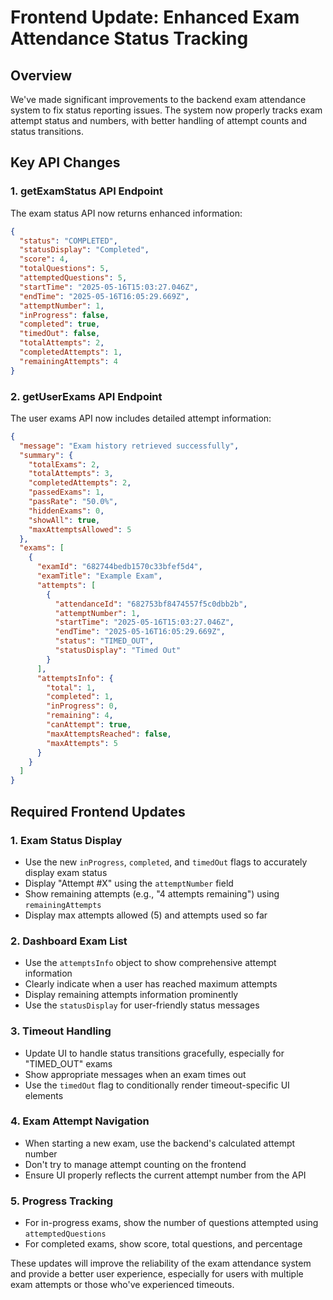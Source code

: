 # Frontend Update: Enhanced Exam Attendance Status Tracking

## Overview
We've made significant improvements to the backend exam attendance system to fix status reporting issues. The system now properly tracks exam attempt status and numbers, with better handling of attempt counts and status transitions.

## Key API Changes

### 1. getExamStatus API Endpoint

The exam status API now returns enhanced information:

```json
{
  "status": "COMPLETED", 
  "statusDisplay": "Completed",
  "score": 4,
  "totalQuestions": 5,
  "attemptedQuestions": 5,
  "startTime": "2025-05-16T15:03:27.046Z",
  "endTime": "2025-05-16T16:05:29.669Z",
  "attemptNumber": 1,
  "inProgress": false,
  "completed": true,
  "timedOut": false,
  "totalAttempts": 2,
  "completedAttempts": 1,
  "remainingAttempts": 4
}
```

### 2. getUserExams API Endpoint

The user exams API now includes detailed attempt information:

```json
{
  "message": "Exam history retrieved successfully",
  "summary": {
    "totalExams": 2,
    "totalAttempts": 3,
    "completedAttempts": 2,
    "passedExams": 1,
    "passRate": "50.0%",
    "hiddenExams": 0,
    "showAll": true,
    "maxAttemptsAllowed": 5
  },
  "exams": [
    {
      "examId": "682744bedb1570c33bfef5d4",
      "examTitle": "Example Exam",
      "attempts": [
        {
          "attendanceId": "682753bf8474557f5c0dbb2b",
          "attemptNumber": 1,
          "startTime": "2025-05-16T15:03:27.046Z",
          "endTime": "2025-05-16T16:05:29.669Z",
          "status": "TIMED_OUT",
          "statusDisplay": "Timed Out"
        }
      ],
      "attemptsInfo": {
        "total": 1,
        "completed": 1,
        "inProgress": 0,
        "remaining": 4,
        "canAttempt": true,
        "maxAttemptsReached": false,
        "maxAttempts": 5
      }
    }
  ]
}
```

## Required Frontend Updates

### 1. Exam Status Display
- Use the new `inProgress`, `completed`, and `timedOut` flags to accurately display exam status
- Display "Attempt #X" using the `attemptNumber` field
- Show remaining attempts (e.g., "4 attempts remaining") using `remainingAttempts`
- Display max attempts allowed (5) and attempts used so far

### 2. Dashboard Exam List
- Use the `attemptsInfo` object to show comprehensive attempt information
- Clearly indicate when a user has reached maximum attempts
- Display remaining attempts information prominently
- Use the `statusDisplay` for user-friendly status messages

### 3. Timeout Handling
- Update UI to handle status transitions gracefully, especially for "TIMED_OUT" exams
- Show appropriate messages when an exam times out
- Use the `timedOut` flag to conditionally render timeout-specific UI elements

### 4. Exam Attempt Navigation
- When starting a new exam, use the backend's calculated attempt number
- Don't try to manage attempt counting on the frontend
- Ensure UI properly reflects the current attempt number from the API

### 5. Progress Tracking
- For in-progress exams, show the number of questions attempted using `attemptedQuestions`
- For completed exams, show score, total questions, and percentage

These updates will improve the reliability of the exam attendance system and provide a better user experience, especially for users with multiple exam attempts or those who've experienced timeouts.
